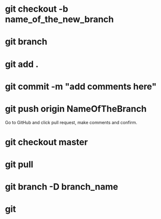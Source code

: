 <!-- create new branch -->
# git checkout -b name_of_the_new_branch
<!-- look up existing branches -->
# git branch
<!-- after making changes on my projects add and commit to GitHub -->
# git add .
# git commit -m "add comments here"
<!-- push the changes while in new branch -->
<!-- will receive instructions from git of how to push -->
# git push origin NameOfTheBranch
<!-- make a pull request on GitHub after pushing it -->
Go to GitHub and click pull request, make comments and confirm.
<!-- Once the team merge the pull request, I need to go back to master branch and make a pull to get all the changes -->
# git checkout master
# git pull
<!-- to delete a branch after it's merged and pulled. Notice capital D to delete -->
# git branch -D branch_name
<!-- If I look on GitHub and see THIS BRANCH IS #number-of-commits COMMITS BEHIND MASTER, I need to -->
# git 
